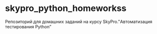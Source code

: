 # skypro_python_homeworkss
Репозиторий для домашних заданий на курсу SkyPro."Автоматизация тестирования Python”

